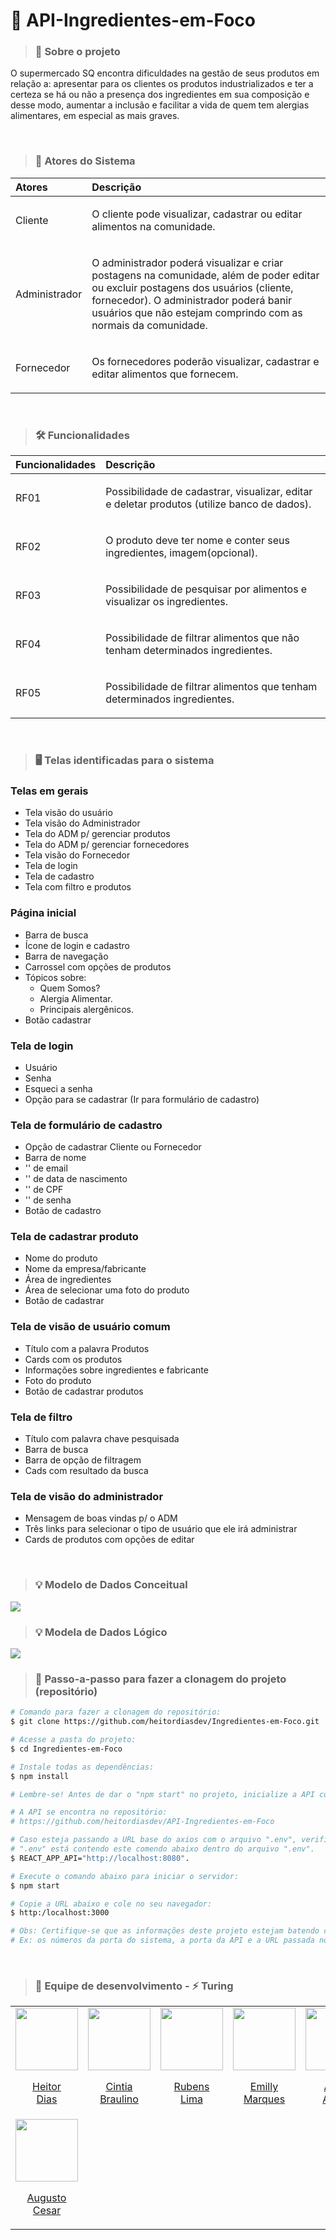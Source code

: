 # 🛒 API-Ingredientes-em-Foco 

> ### 💬 Sobre o projeto
O supermercado SQ encontra dificuldades na gestão de
seus produtos em relação a: apresentar para os clientes os produtos industrializados e ter a certeza se há
ou não a presença dos ingredientes em sua composição e desse modo, aumentar a inclusão
e facilitar a vida de quem tem alergias alimentares, em especial as mais graves.

<br/>

> ### 👥 Atores do Sistema
Atores | Descrição
:--- | :--- 
Cliente | <p>O cliente pode visualizar, cadastrar ou editar alimentos na comunidade.</p>
Administrador |<p>O administrador poderá visualizar e criar postagens na comunidade, além de poder editar ou excluir postagens dos usuários (cliente, fornecedor). O administrador poderá banir usuários que não estejam comprindo com as normais da comunidade.</p>
Fornecedor |<p>Os fornecedores poderão visualizar, cadastrar e editar alimentos que fornecem.</p>
<br/>

> ### 🛠 Funcionalidades
Funcionalidades | Descrição
:--- | :---
RF01 | <p>Possibilidade de cadastrar, visualizar, editar e deletar produtos (utilize banco de dados).</p>
RF02 | <p>O produto deve ter nome e conter seus ingredientes, imagem(opcional).</p>
RF03 | <p>Possibilidade de pesquisar por alimentos e visualizar os ingredientes.</p>
RF04 | <p>Possibilidade de filtrar alimentos que não tenham determinados ingredientes.</p>
RF05 | <p>Possibilidade de filtrar alimentos que tenham determinados ingredientes.</p>
<br/>

> ### 🖥 Telas identificadas para o sistema
### Telas em gerais
- Tela visão do usuário
- Tela visão do Administrador
- Tela do ADM p/ gerenciar produtos
- Tela do ADM p/ gerenciar fornecedores
- Tela visão do Fornecedor
- Tela de login
- Tela de cadastro
- Tela com filtro e produtos

### Página inicial
- Barra de busca
- Ícone de login e cadastro
- Barra de navegação
- Carrossel com opções de produtos
- Tópicos sobre:
	- Quem Somos?
	- Alergia Alimentar.
	- Principais alergênicos.
- Botão cadastrar

### Tela de login
- Usuário
- Senha
- Esqueci a senha
- Opção para se cadastrar (Ir para formulário de cadastro)

### Tela de formulário de cadastro
- Opção de cadastrar Cliente ou Fornecedor
- Barra de nome
-   ''      de email
-   ''      de data de nascimento
-   ''      de CPF
-   ''      de senha
- Botão de cadastro

### Tela de cadastrar produto
- Nome do produto
- Nome da empresa/fabricante
- Área de ingredientes
- Área de selecionar uma foto do produto
- Botão de cadastrar

### Tela de visão de usuário comum
- Título com a palavra Produtos
- Cards com os produtos
- Informações sobre ingredientes e fabricante
- Foto do produto
- Botão de cadastrar produtos

### Tela de filtro
- Título com palavra chave pesquisada
- Barra de busca
- Barra de opção de filtragem
- Cads com resultado da busca

### Tela de visão do administrador
- Mensagem de boas vindas p/ o ADM
- Três links para selecionar o tipo de usuário que ele irá administrar
- Cards de produtos com opções de editar

</br>

> ### 💡 Modelo de Dados Conceitual
<img src="https://i.pinimg.com/564x/9f/8a/01/9f8a0105758a9b99def47095a1dfc2fb.jpg" />
</br>

> ### 💡 Modela de Dados Lógico
<img src="https://i.pinimg.com/564x/9c/2c/48/9c2c4831781661a38c9fe3bf05e5fb92.jpg" />
<br/>

> ### 🔁 Passo-a-passo para fazer a clonagem do projeto (repositório)

```bash
# Comando para fazer a clonagem do repositório:
$ git clone https://github.com/heitordiasdev/Ingredientes-em-Foco.git

# Acesse a pasta do projeto:
$ cd Ingredientes-em-Foco

# Instale todas as dependências:
$ npm install

# Lembre-se! Antes de dar o "npm start" no projeto, inicialize a API com o mesmo comando.

# A API se encontra no repositório:
# https://github.com/heitordiasdev/API-Ingredientes-em-Foco

# Caso esteja passando a URL base do axios com o arquivo ".env", verifique se o arquivo
# ".env" está contendo este comendo abaixo dentro do arquivo ".env". 
$ REACT_APP_API="http://localhost:8080".

# Execute o comando abaixo para iniciar o servidor:
$ npm start

# Copie a URL abaixo e cole no seu navegador:
$ http:/localhost:3000

# Obs: Certifique-se que as informações deste projeto estejam batendo com as da sua máquina.
# Ex: os números da porta do sistema, a porta da API e a URL passada no arquivo .env.

```
</br>

> ### 🚀 Equipe de desenvolvimento - ⚡ Turing
<table align="center">
  <tr align="center">
    <td>
      <a href="https://github.com/heitordiasdev">
        <img src="https://avatars.githubusercontent.com/heitordiasdev" width=100 />
        <p>Heitor <br/>Dias</p>
      </a>
    </td>
    <td>
      <a href="https://github.com/CintiaBraulino">
        <img src="https://avatars.githubusercontent.com/CintiaBraulino" width=100 />
        <p>Cintia <br/>Braulino</p>
      </a>
    </td>
    <td>
      <a href="https://github.com/RubensLFerreira">
        <img src="https://avatars.githubusercontent.com/RubensLFerreira" width=100 />
        <p>Rubens <br/>Lima</p>
      </a>
    </td>
    <td>
      <a href="https://github.com/emillymar">
        <img src="https://avatars.githubusercontent.com/emillymar" width=100 />
        <p>Emilly <br/>Marques</p>
      </a>
    </td>
    <td>
      <a href="https://github.com/Alicia-Alexia">
        <img src="https://avatars.githubusercontent.com/Alicia-Alexia" width=100 />
        <p>Alicia <br/>Alexia</p>
      </a>
    </td>
    <td>
      <a href="https://github.com/IgorPAS">
        <img src="https://avatars.githubusercontent.com/IgorPAS" width=100 />
        <p>Igor <br/>Silva</p>
      </a>
    </td>
  </tr>
  <tr align="center">
    <td>
      <a href="https://github.com/aucoliveira">
        <img src="https://avatars.githubusercontent.com/u/21234981?v=4" width=100 />
        <p>Augusto <br/>Cesar</p>
      </a>
    </td>
  </tr>
</table>
